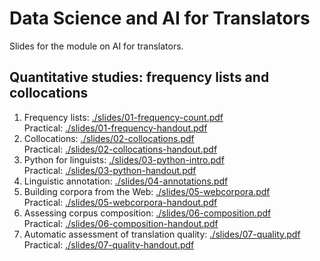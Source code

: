 # Data Science and AI for Translators

Slides for the module on AI for translators.

## Quantitative studies: frequency lists and collocations

1.  Frequency lists:
    [./slides/01-frequency-count.pdf](./slides/01-frequency-count.pdf)  
    Practical:
    [./slides/01-frequency-handout.pdf](./slides/01-frequency-handout.pdf)
2.  Collocations:
    [./slides/02-collocations.pdf](./slides/02-collocations.pdf)  
    Practical:
    [./slides/02-collocations-handout.pdf](./slides/02-collocations-handout.pdf)
3.  Python for linguists:
    [./slides/03-python-intro.pdf](./slides/03-python-intro.pdf)  
    Practical:
    [./slides/03-python-handout.pdf](./slides/03-python-handout.pdf)
4.  Linguistic annotation:
    [./slides/04-annotations.pdf](./slides/04-annotations.pdf)
5.  Building corpora from the Web:
    [./slides/05-webcorpora.pdf](./slides/05-webcorpora.pdf)  
    Practical:
    [./slides/05-webcorpora-handout.pdf](./slides/05-webcorpora-handout.pdf)
6.  Assessing corpus composition:
    [./slides/06-composition.pdf](./slides/06-composition.pdf)  
    Practical:
    [./slides/06-composition-handout.pdf](./slides/06-composition-handout.pdf)
7.  Automatic assessment of translation quality:
    [./slides/07-quality.pdf](./slides/07-quality.pdf)  
    Practical:
    [./slides/07-quality-handout.pdf](./slides/07-quality-handout.pdf)
